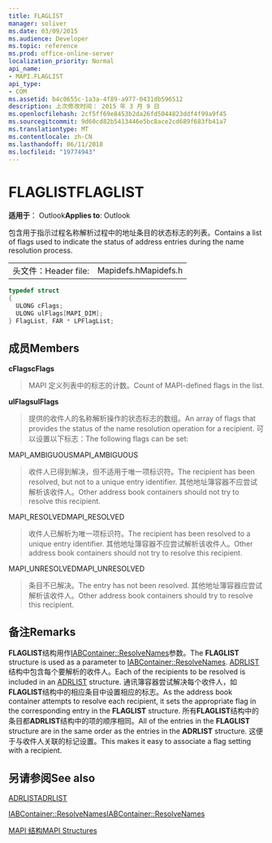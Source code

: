 ```yaml
---
title: FLAGLIST
manager: soliver
ms.date: 03/09/2015
ms.audience: Developer
ms.topic: reference
ms.prod: office-online-server
localization_priority: Normal
api_name:
- MAPI.FLAGLIST
api_type:
- COM
ms.assetid: b4c0655c-1a3a-4f89-a977-0431db596512
description: 上次修改时间： 2015 年 3 月 9 日
ms.openlocfilehash: 2cf5ff69e8453b2da26fd5044823ddf4f99a9f45
ms.sourcegitcommit: 9d60cd82b5413446e5bc8ace2cd689f683fb41a7
ms.translationtype: MT
ms.contentlocale: zh-CN
ms.lasthandoff: 06/11/2018
ms.locfileid: "19774943"
---
```

# <a name="flaglist"></a><span data-ttu-id="dde21-103">FLAGLIST</span><span class="sxs-lookup"><span data-stu-id="dde21-103">FLAGLIST</span></span>

  
  
<span data-ttu-id="dde21-104">**适用于**： Outlook</span><span class="sxs-lookup"><span data-stu-id="dde21-104">**Applies to**: Outlook</span></span> 
  
<span data-ttu-id="dde21-105">包含用于指示过程名称解析过程中的地址条目的状态标志的列表。</span><span class="sxs-lookup"><span data-stu-id="dde21-105">Contains a list of flags used to indicate the status of address entries during the name resolution process.</span></span>
  
|||
|:-----|:-----|
|<span data-ttu-id="dde21-106">头文件：</span><span class="sxs-lookup"><span data-stu-id="dde21-106">Header file:</span></span>  <br/> |<span data-ttu-id="dde21-107">Mapidefs.h</span><span class="sxs-lookup"><span data-stu-id="dde21-107">Mapidefs.h</span></span>  <br/> |
   
```cpp
typedef struct
{
  ULONG cFlags;
  ULONG ulFlags[MAPI_DIM];
} FlagList, FAR * LPFlagList;

```

## <a name="members"></a><span data-ttu-id="dde21-108">成员</span><span class="sxs-lookup"><span data-stu-id="dde21-108">Members</span></span>

 <span data-ttu-id="dde21-109">**cFlags**</span><span class="sxs-lookup"><span data-stu-id="dde21-109">**cFlags**</span></span>
  
> <span data-ttu-id="dde21-110">MAPI 定义列表中的标志的计数。</span><span class="sxs-lookup"><span data-stu-id="dde21-110">Count of MAPI-defined flags in the list.</span></span>
    
 <span data-ttu-id="dde21-111">**ulFlags**</span><span class="sxs-lookup"><span data-stu-id="dde21-111">**ulFlags**</span></span>
  
> <span data-ttu-id="dde21-112">提供的收件人的名称解析操作的状态标志的数组。</span><span class="sxs-lookup"><span data-stu-id="dde21-112">An array of flags that provides the status of the name resolution operation for a recipient.</span></span> <span data-ttu-id="dde21-113">可以设置以下标志：</span><span class="sxs-lookup"><span data-stu-id="dde21-113">The following flags can be set:</span></span>
    
<span data-ttu-id="dde21-114">MAPI_AMBIGUOUS</span><span class="sxs-lookup"><span data-stu-id="dde21-114">MAPI_AMBIGUOUS</span></span> 
  
> <span data-ttu-id="dde21-115">收件人已得到解决，但不适用于唯一项标识符。</span><span class="sxs-lookup"><span data-stu-id="dde21-115">The recipient has been resolved, but not to a unique entry identifier.</span></span> <span data-ttu-id="dde21-116">其他地址簿容器不应尝试解析该收件人。</span><span class="sxs-lookup"><span data-stu-id="dde21-116">Other address book containers should not try to resolve this recipient.</span></span> 
    
<span data-ttu-id="dde21-117">MAPI_RESOLVED</span><span class="sxs-lookup"><span data-stu-id="dde21-117">MAPI_RESOLVED</span></span> 
  
> <span data-ttu-id="dde21-118">收件人已解析为唯一项标识符。</span><span class="sxs-lookup"><span data-stu-id="dde21-118">The recipient has been resolved to a unique entry identifier.</span></span> <span data-ttu-id="dde21-119">其他地址簿容器不应尝试解析该收件人。</span><span class="sxs-lookup"><span data-stu-id="dde21-119">Other address book containers should not try to resolve this recipient.</span></span> 
    
<span data-ttu-id="dde21-120">MAPI_UNRESOLVED</span><span class="sxs-lookup"><span data-stu-id="dde21-120">MAPI_UNRESOLVED</span></span> 
  
> <span data-ttu-id="dde21-121">条目不已解决。</span><span class="sxs-lookup"><span data-stu-id="dde21-121">The entry has not been resolved.</span></span> <span data-ttu-id="dde21-122">其他地址簿容器应尝试解析该收件人。</span><span class="sxs-lookup"><span data-stu-id="dde21-122">Other address book containers should try to resolve this recipient.</span></span>
    
## <a name="remarks"></a><span data-ttu-id="dde21-123">备注</span><span class="sxs-lookup"><span data-stu-id="dde21-123">Remarks</span></span>

<span data-ttu-id="dde21-124">**FLAGLIST**结构用作[IABContainer::ResolveNames](iabcontainer-resolvenames.md)参数。</span><span class="sxs-lookup"><span data-stu-id="dde21-124">The **FLAGLIST** structure is used as a parameter to [IABContainer::ResolveNames](iabcontainer-resolvenames.md).</span></span> <span data-ttu-id="dde21-125">[ADRLIST](adrlist.md)结构中包含每个要解析的收件人。</span><span class="sxs-lookup"><span data-stu-id="dde21-125">Each of the recipients to be resolved is included in an [ADRLIST](adrlist.md) structure.</span></span> <span data-ttu-id="dde21-126">通讯簿容器尝试解决每个收件人，如**FLAGLIST**结构中的相应条目中设置相应的标志。</span><span class="sxs-lookup"><span data-stu-id="dde21-126">As the address book container attempts to resolve each recipient, it sets the appropriate flag in the corresponding entry in the **FLAGLIST** structure.</span></span> <span data-ttu-id="dde21-127">所有**FLAGLIST**结构中的条目都**ADRLIST**结构中的项的顺序相同。</span><span class="sxs-lookup"><span data-stu-id="dde21-127">All of the entries in the **FLAGLIST** structure are in the same order as the entries in the **ADRLIST** structure.</span></span> <span data-ttu-id="dde21-128">这便于与收件人关联的标记设置。</span><span class="sxs-lookup"><span data-stu-id="dde21-128">This makes it easy to associate a flag setting with a recipient.</span></span> 
  
## <a name="see-also"></a><span data-ttu-id="dde21-129">另请参阅</span><span class="sxs-lookup"><span data-stu-id="dde21-129">See also</span></span>



[<span data-ttu-id="dde21-130">ADRLIST</span><span class="sxs-lookup"><span data-stu-id="dde21-130">ADRLIST</span></span>](adrlist.md)
  
[<span data-ttu-id="dde21-131">IABContainer::ResolveNames</span><span class="sxs-lookup"><span data-stu-id="dde21-131">IABContainer::ResolveNames</span></span>](iabcontainer-resolvenames.md)


[<span data-ttu-id="dde21-132">MAPI 结构</span><span class="sxs-lookup"><span data-stu-id="dde21-132">MAPI Structures</span></span>](mapi-structures.md)

